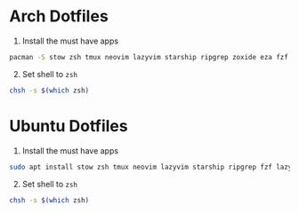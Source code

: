 # Arch Dotfiles
1. Install the must have apps
```bash
pacman -S stow zsh tmux neovim lazyvim starship ripgrep zoxide eza fzf lazygit
```

2. Set shell to `zsh` 
```bash
chsh -s $(which zsh)
```


# Ubuntu Dotfiles
1. Install the must have apps
```bash
sudo apt install stow zsh tmux neovim lazyvim starship ripgrep fzf lazygit
```

2. Set shell to `zsh` 
```bash
chsh -s $(which zsh)
```

